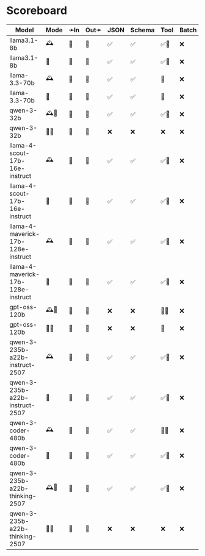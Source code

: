 # Scoreboard

| Model                              | Mode | ➛In   | Out➛   | JSON | Schema | Tool | Batch | File | Cite | Text | Probs | Limits | Usage | Finish |
| ---------------------------------- | ---- | ----- | ------ | ---- | ------ | ---- | ----- | ---- | ---- | ---- | ----- | ------ | ----- | ------ |
| llama3.1-8b                        | 🕰️   | 💬    | 💬     | ✅   | ✅     | ✅🧐 | ❌    | ❌   | ❌   | 🌱📏🛑 | ✅    | ✅     | ✅    | ❌     |
| llama3.1-8b                        | 📡   | 💬    | 💬     | ✅   | ✅     | ✅🧐 | ❌    | ❌   | ❌   | 🌱📏🛑 | ✅    | ✅     | ✅    | ❌     |
| llama-3.3-70b                      | 🕰️   | 💬    | 💬     | ✅   | ✅     | 💨   | ❌    | ❌   | ❌   | 🌱📏🛑 | ✅    | ✅     | ✅    | ❌     |
| llama-3.3-70b                      | 📡   | 💬    | 💬     | ✅   | ✅     | 💨   | ❌    | ❌   | ❌   | 🌱📏🛑 | ✅    | ✅     | ✅    | ❌     |
| qwen-3-32b                         | 🕰️🧠  | 💬    | 💬     | ✅   | ✅     | ✅🧐 | ❌    | ❌   | ❌   | 🌱📏🛑 | ✅    | ✅     | ✅    | ❌     |
| qwen-3-32b                         | 📡🧠  | 💬    | 💬     | ❌   | ❌     | ❌   | ❌    | ❌   | ❌   | 🌱📏🛑 | ✅    | ✅     | ✅    | ❌     |
| llama-4-scout-17b-16e-instruct     | 🕰️   | 💬    | 💬     | ✅   | ✅     | ✅🧐 | ❌    | ❌   | ❌   | 🌱📏🛑 | ✅    | ✅     | ✅    | ❌     |
| llama-4-scout-17b-16e-instruct     | 📡   | 💬    | 💬     | ✅   | ✅     | ✅🧐 | ❌    | ❌   | ❌   | 🌱📏🛑 | ✅    | ✅     | ✅    | ❌     |
| llama-4-maverick-17b-128e-instruct | 🕰️   | 💬    | 💬     | ✅   | ✅     | ✅🧐 | ❌    | ❌   | ❌   | 🌱📏🛑 | ✅    | ✅     | ✅    | ❌     |
| llama-4-maverick-17b-128e-instruct | 📡   | 💬    | 💬     | ✅   | ✅     | ✅🧐 | ❌    | ❌   | ❌   | 🌱📏🛑 | ✅    | ✅     | ✅    | ❌     |
| gpt-oss-120b                       | 🕰️🧠  | 💬    | 💬     | ❌   | ❌     | 💨🧐 | ❌    | ❌   | ❌   | 🌱📏  | ✅    | ✅     | ✅    | ❌     |
| gpt-oss-120b                       | 📡🧠  | 💬    | 💬     | ❌   | ❌     | 💨   | ❌    | ❌   | ❌   | 🌱📏  | ✅    | ✅     | ✅    | ❌     |
| qwen-3-235b-a22b-instruct-2507     | 🕰️   | 💬    | 💬     | ✅   | ✅     | ✅🧐 | ❌    | ❌   | ❌   | 🌱📏🛑 | ✅    | ✅     | ✅    | ❌     |
| qwen-3-235b-a22b-instruct-2507     | 📡   | 💬    | 💬     | ✅   | ✅     | ✅🧐 | ❌    | ❌   | ❌   | 🌱📏🛑 | ✅    | ✅     | ✅    | ❌     |
| qwen-3-coder-480b                  | 🕰️   | 💬    | 💬     | ✅   | ✅     | 💨🧐 | ❌    | ❌   | ❌   | 🌱📏🛑 | ✅    | ✅     | ✅    | ❌     |
| qwen-3-coder-480b                  | 📡   | 💬    | 💬     | ✅   | ✅     | ✅🧐 | ❌    | ❌   | ❌   | 🌱📏🛑 | ✅    | ✅     | ✅    | ❌     |
| qwen-3-235b-a22b-thinking-2507     | 🕰️🧠  | 💬    | 💬     | ✅   | ✅     | ✅🧐 | ❌    | ❌   | ❌   | 🌱📏🛑 | ✅    | ✅     | ✅    | ❌     |
| qwen-3-235b-a22b-thinking-2507     | 📡🧠  | 💬    | 💬     | ❌   | ❌     | ❌   | ❌    | ❌   | ❌   | 🌱📏🛑 | ✅    | ✅     | ✅    | ❌     |
